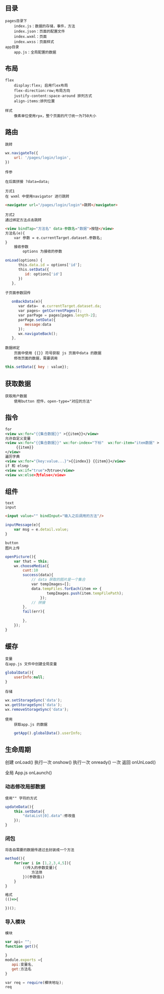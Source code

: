 
## 目录
	pages目录下
		index.js：数据的存储，事件，方法
		index.json：页面的配置文件
		index.wxml：页面
		index.wxss：页面样式
	app目录
		app.js：全局配置的数据

## 布局
	flex
		display:flex; 启用flex布局
		flex-direction:row;布局方向
		justify-content:space-around 排列方式
		align-items:排列位置

	样式
		像素单位使用rpx，整个页面的尺寸统一为750大小


## 路由
	跳转
```js
wx.navigateTo({
	url: '/pages/login/login',
})
```
	传参
```
在后面拼接 ?data=data;

方式1
在 wxml 中使用navigator 进行跳转
```
``` html
<navigator url="/pages/login/login">跳转</navigator>
```
```
方式2
通过绑定方法点击跳转
```
``` html
<view bindTap="方法名" data-参数名="数据">按钮</view>
方法名(e){
	var 参数 = e.currentTarget.dataset.参数名;
}
	接收参数
		options 为接收的参数
```
``` js
onLoad(options) {
      this.data.id = options['id'];
      this.setData({
         id: options['id']
      })
   },
```
	子页面参数回传
```js
   onBackData(e){
      var data=  e.currentTarget.dataset.da;
      var pages= getCurrentPages();
      var parPage = pages[pages.length-2];
      parPage.setData({
         message:data
      });
      wx.navigateBack();
   },
```

	数据绑定
		页面中使用 {{}} 符号获取 js 页面中data 的数据
		修改页面的数据，需要调用
```js
this.setData({ key : value}); 
```

## 获取数据
	获取用户数据
		使用button 控件，open-type="对应的方法"

## 指令

```xml
for
<view wx:for="{{集合数据}}" >{{item}}</view>
允许自定义变量
<view wx:for="{{集合数据}}" wx:for-index="下标"  wx:for-item="item数据" >
	 {{item}}
</view>
遍历字典
<view wx:for="{key:value...}">{{index}} {{item}}</view>
if 和 elsep
<view wx:if="true">为true</view>
<view wx:else>为false</view>
```

## 组件
	text
	input
```html
<input value="" bindInput="输入之后调用的方法"/>
```
``` js
inputMessage(e){
	var msg = e.detail.value;
}
```
	button
	图片上传
```js
openPicture(){
	var that = this;
	wx.chooseMedia({
		cunt:10
		success(data){
			// data 获取的图片是一个集合
			var tempImages=[];
			data.tempFiles.forEach(item => {
				   tempImages.push(item.tempFilePath);
				});
			// 拼接
		},
		fail(err){
		
		},
	});
}
```

## 缓存
	变量
	在app.js 文件中创建全局变量
``` js
globalData(){
	userInfo:null;
}
```

	存储
```js
wx.setStorageSync('data');
wx.getStorageSync('data');
wx.removeStorageSync('data');
```

	使用
		获取app.js 的数据
```js
	getApp().globalData().userInfo;
```

## 生命周期
创建
	onLoad() 执行一次
	onshow() 执行一次
	onready() 一次
返回
	onUnLoad()

全局
	App.js
		onLaunch()


### 动态修改局部数据
	使用"" 字符的方式
```js
updateData(){
	this.setData({
		"dataList[0].data":修改值
	});
}

```

### 闭包
	将各自需要的数据传递过去封装成一个方法
```js
method(){
	for(var i in [1,2,3,4,5]){
		((传入的参数变量){
			方法体
		})(参数值i)
	}
}

格式
(()=>{

})();

```

### 导入模块

	模块
```js
var api= "";
function get(){

}
module.exports ={
   api:变量名,
   get:方法名
}
```
```js
var req = require(模块地址);
req

```

